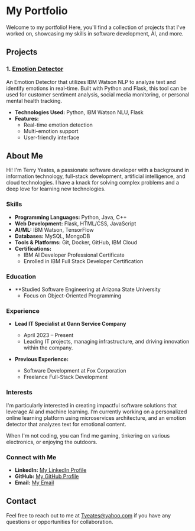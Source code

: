 # My Portfolio

Welcome to my portfolio! Here, you'll find a collection of projects that I've worked on, showcasing my skills in software development, AI, and more.

## Projects

### 1. [Emotion Detector](https://github.com/tyeates82/emotion-detector)
An Emotion Detector that utilizes IBM Watson NLP to analyze text and identify emotions in real-time. Built with Python and Flask, this tool can be used for customer sentiment analysis, social media monitoring, or personal mental health tracking.

- **Technologies Used:** Python, IBM Watson NLU, Flask
- **Features:**
  - Real-time emotion detection
  - Multi-emotion support
  - User-friendly interface

## About Me

Hi! I'm Terry Yeates, a passionate software developer with a background in information technology, full-stack development, artificial intelligence, and cloud technologies. I have a knack for solving complex problems and a deep love for learning new technologies.

### Skills

- **Programming Languages:** Python, Java, C++
- **Web Development:** Flask, HTML/CSS, JavaScript
- **AI/ML:** IBM Watson, TensorFlow
- **Databases:** MySQL, MongoDB
- **Tools & Platforms:** Git, Docker, GitHub, IBM Cloud
- **Certifications:**
  - IBM AI Developer Professional Certificate
  - Enrolled in IBM Full Stack Developer Certification

### Education

- **Studied Software Engineering at Arizona State University
  - Focus on Object-Oriented Programming

### Experience

- **Lead IT Specialist at Gann Service Company**
  - April 2023 – Present
  - Leading IT projects, managing infrastructure, and driving innovation within the company.

- **Previous Experience:**
  - Software Development at Fox Corporation
  - Freelance Full-Stack Development

### Interests

I'm particularly interested in creating impactful software solutions that leverage AI and machine learning. I’m currently working on a personalized online learning platform using microservices architecture, and an emotion detector that analyzes text for emotional content.

When I'm not coding, you can find me gaming, tinkering on various electronics, or enjoying the outdoors.

### Connect with Me

- **LinkedIn:** [My LinkedIn Profile](https://www.linkedin.com/in/terry-yeates-b80772160)
- **GitHub:** [My GitHub Profile](https://github.com/Tyeates82)
- **Email:** [My Email](mailto:Tyeates@yahoo.com)


## Contact

Feel free to reach out to me at [Tyeates@yahoo.com](mailto:Tyeates@yahoo.com) if you have any questions or opportunities for collaboration.

